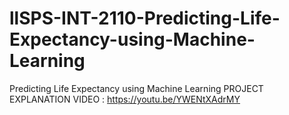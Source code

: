 # llSPS-INT-2110-Predicting-Life-Expectancy-using-Machine-Learning
Predicting Life Expectancy using Machine Learning
PROJECT EXPLANATION VIDEO : https://youtu.be/YWENtXAdrMY
